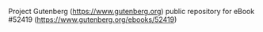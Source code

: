 Project Gutenberg (https://www.gutenberg.org) public repository for
eBook #52419 (https://www.gutenberg.org/ebooks/52419)
